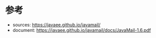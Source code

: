 # 参考
* sources: https://javaee.github.io/javamail/
* document: https://javaee.github.io/javamail/docs/JavaMail-1.6.pdf

